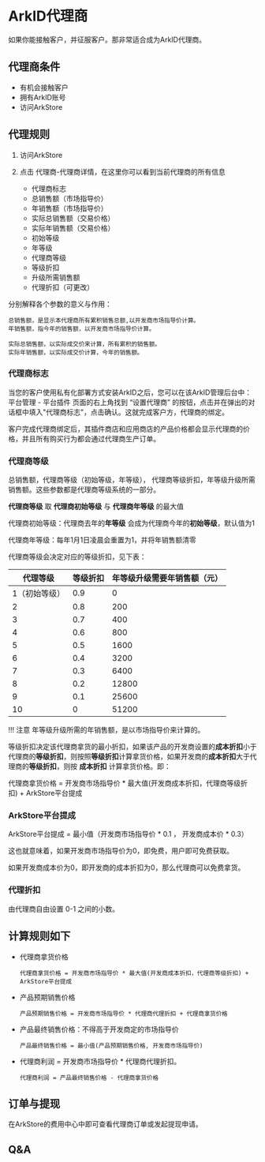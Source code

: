 # ArkID代理商

如果你能接触客户，并征服客户。那非常适合成为ArkID代理商。

## 代理商条件

* 有机会接触客户
* 拥有ArkID账号
* 访问ArkStore

## 代理规则

1. 访问ArkStore
2. 点击 代理商-代理商详情，在这里你可以看到当前代理商的所有信息

    * 代理商标志
    * 总销售额（市场指导价）
    * 年销售额（市场指导价）
    * 实际总销售额（交易价格）
    * 实际年销售额（交易价格）
    * 初始等级
    * 年等级
    * 代理商等级
    * 等级折扣
    * 升级所需销售额
    * 代理折扣（可更改）

分别解释各个参数的意义与作用：

```
总销售额，是显示本代理商所有累积销售总额,以开发商市场指导价计算。
年销售额，指今年的销售额，以开发商市场指导价计算。

实际总销售额，以实际成交价来计算，所有累积的销售额。
实际年销售额，以实际成交价计算，今年的销售额。
```

### 代理商标志

当您的客户使用私有化部署方式安装ArkID之后，您可以在该ArkID管理后台中：平台管理 - 平台插件 页面的右上角找到 “设置代理商” 的按钮，点击并在弹出的对话框中填入"代理商标志"，点击确认。这就完成客户方，代理商的绑定。

客户完成代理商绑定后，其插件商店和应用商店的产品价格都会显示代理商的价格，并且所有购买行为都会通过代理商生产订单。

### 代理商等级

总销售额，代理商等级（初始等级，年等级）， 代理商等级折扣，年等级升级所需销售额。这些参数都是代理商等级系统的一部分。

**代理商等级** 取 **代理商初始等级** 与 **代理商年等级** 的最大值

代理商初始等级：代理商去年的**年等级** 会成为代理商今年的**初始等级**，默认值为1

代理商年等级：每年1月1日凌晨会重置为1，并将年销售额清零

代理商等级会决定对应的等级折扣，见下表：

| 代理等级 | 等级折扣 | **年等级**升级需要年销售额（元） |
|--------|---------|----------|
| 1（初始等级）| 0.9 |  0       |
| 2 | 0.8 | 200 |
| 3 | 0.7 | 400 |
| 4 | 0.6 | 800 |
| 5 | 0.5 | 1600 |
| 6 | 0.4 | 3200 |
| 7 | 0.3 | 6400 |
| 8 | 0.2 | 12800 |
| 9 | 0.1 | 25600 |
| 10 | 0 | 51200 |

!!! 注意
    年等级升级所需的年销售额，是以市场指导价来计算的。

等级折扣决定该代理商拿货的最小折扣，如果该产品的开发商设置的**成本折扣**小于代理商的**等级折扣**，则按照**等级折扣**计算拿货价格，如果开发商的**成本折扣**大于代理商的**等级折扣**，则按 **成本折扣** 计算拿货价格。即：

代理商拿货价格 = 开发商市场指导价 * 最大值(开发商成本折扣，代理商等级折扣) + ArkStore平台提成

### ArkStore平台提成

ArkStore平台提成 = 最小值（开发商市场指导价 * 0.1 ， 开发商成本价 * 0.3）

这也就意味着，如果开发商市场指导价为0，即免费，用户即可免费获取。

如果开发商成本价为0，即开发商的成本折扣为0，那么代理商可以免费拿货。

### 代理折扣

由代理商自由设置 0-1 之间的小数。

## 计算规则如下

* 代理商拿货价格

    ```代理商拿货价格 = 开发商市场指导价 * 最大值(开发商成本折扣，代理商等级折扣) + ArkStore平台提成```

* 产品预期销售价格

    ```产品预期销售价格 = 开发商市场指导价 * 代理商代理折扣 + 代理商拿货价格```

* 产品最终销售价格：不得高于开发商定的市场指导价

    ```产品最终销售价格 = 最小值(产品预期销售价格, 开发商市场指导价)```

* 代理商利润 = 开发商市场指导价 * 代理商代理折扣。

    ```代理商利润 = 产品最终销售价格 - 代理商拿货价格```
    
## 订单与提现

在ArkStore的费用中心中即可查看代理商订单或发起提现申请。

## Q&A

